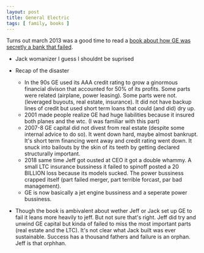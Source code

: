 ```yaml
---
layout: post
title: General Electric
tags: [ family, books ]
---
```


Turns out march 2013 was a good time to read a [book about how GE was secretly a bank that failed](https://www.amazon.com/Power-Failure-Rise-Fall-American-ebook/dp/B09SL541PT/ref=sr_1_1?crid=1PZOQPGBFEFJW&keywords=power+failure&qid=1678858582&sprefix=gas+grill%2Caps%2C154&sr=8-1).

* Jack womanizer I guess I shouldnt be suprised
* Recap of the disaster
   * In the 90s GE used its AAA credit rating to grow a ginormous financial divison that accounted for 50% of its profits. Some parts were related (airplane, power leasing). Some parts were not. (leveraged buyouts, real estate, insurance). It did not have backup lines of credit but used short term loans that could (and did) dry up. 
   * 2001 made people realize GE had huge liabilities because it insured both planes and the wtc. (I was familiar with this part)
   * 2007-8 GE capital did not divest from real estate (despite some internal advice to do so). It went down hard, maybe almost bankrupt. It's short term financing went away and credit rating went down. It snuck into bailouts by the skin of its teeth by getting declared structurally important.
   * 2018 same time Jeff got ousted at CEO it got a double whammy. A small LTC insurance bussiness it failed to spinoff posted a 20 BILLION loss because its models sucked. The power bussiness crapped itself (part failed merger, part terrible forcast, par bad management).
   * GE is now basically a jet engine bussiness and a seperate power bussiness. 

* Though the book is ambivalent about wether Jeff or Jack set up GE to fail it leans more heavily to jeff. But not sure that's right. Jeff did try and unwind GE capital but kinda of failed to miss the most important parts (real estate and the LTC). It's not clear what Jack built was ever sustainable. Success has a thousand fathers and failure is an orphan. Jeff is that orphhan.